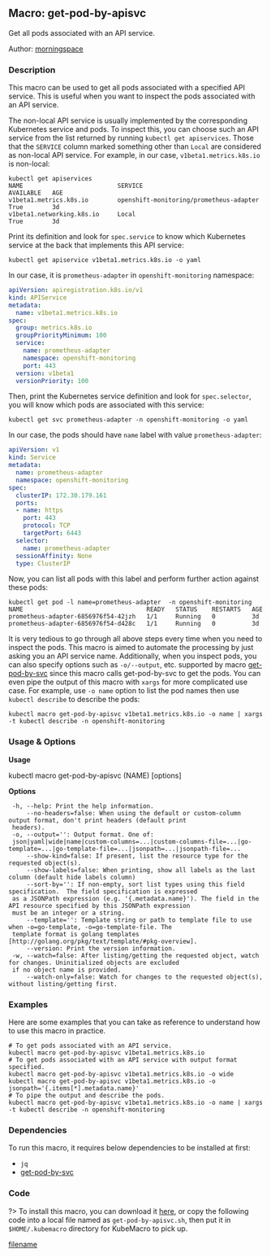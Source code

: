 ## Macro: get-pod-by-apisvc

Get all pods associated with an API service.

Author: [morningspace](https://github.com/morningspace/)

<!-- tabs:start -->

### **Description**


This macro can be used to get all pods associated with a specified API service. This is useful
when you want to inspect the pods associated with an API service.

The non-local API service is usually implemented by the corresponding Kubernetes service and pods.
To inspect this, you can choose such an API service from the list returned by running `kubectl get
apiservices`. Those that the `SERVICE` column marked something other than `Local` are considered
as non-local API service. For example, in our case, `v1beta1.metrics.k8s.io` is non-local:
```shell
kubectl get apiservices
NAME                          SERVICE                                   AVAILABLE   AGE
v1beta1.metrics.k8s.io        openshift-monitoring/prometheus-adapter   True        3d
v1beta1.networking.k8s.io     Local                                     True        3d
```

Print its definition and look for `spec.service` to know which Kubernetes service at the back that
implements this API service:
```shell
kubectl get apiservice v1beta1.metrics.k8s.io -o yaml
```
In our case, it is `prometheus-adapter` in `openshift-monitoring` namespace:
```yaml
apiVersion: apiregistration.k8s.io/v1
kind: APIService
metadata:
  name: v1beta1.metrics.k8s.io
spec:
  group: metrics.k8s.io
  groupPriorityMinimum: 100
  service:
    name: prometheus-adapter
    namespace: openshift-monitoring
    port: 443
  version: v1beta1
  versionPriority: 100
```

Then, print the Kubernetes service definition and look for `spec.selector`, you will know which pods
are associated with this service:
```shell
kubectl get svc prometheus-adapter -n openshift-monitoring -o yaml
```
In our case, the pods should have `name` label with value `prometheus-adapter`:
```yaml
apiVersion: v1
kind: Service
metadata:
  name: prometheus-adapter
  namespace: openshift-monitoring
spec:
  clusterIP: 172.30.179.161
  ports:
  - name: https
    port: 443
    protocol: TCP
    targetPort: 6443
  selector:
    name: prometheus-adapter
  sessionAffinity: None
  type: ClusterIP
```

Now, you can list all pods with this label and perform further action against these pods:
```shell
kubectl get pod -l name=prometheus-adapter  -n openshift-monitoring
NAME                                  READY   STATUS    RESTARTS   AGE
prometheus-adapter-6856976f54-42jzh   1/1     Running   0          3d
prometheus-adapter-6856976f54-d428c   1/1     Running   0          3d
```

It is very tedious to go through all above steps every time when you need to inspect the pods. This
macro is aimed to automate the processing by just asking you an API service name. Additionally, when
you inspect pods, you can also specify options such as `-o/--output`, etc. supported by macro 
[get-pod-by-svc](docs/get-pod-by-svc) since this macro calls get-pod-by-svc to get the pods.
You can even pipe the output of this macro with `xargs` for more complicated use case. For example,
use `-o name` option to list the pod names then use `kubectl describe` to describe the pods:
```shell
kubectl macro get-pod-by-apisvc v1beta1.metrics.k8s.io -o name | xargs -t kubectl describe -n openshift-monitoring
```



### **Usage & Options**

**Usage**

kubectl macro get-pod-by-apisvc (NAME) [options]

**Options**

```
 -h, --help: Print the help information.
     --no-headers=false: When using the default or custom-column output format, don't print headers (default print
 headers).
 -o, --output='': Output format. One of:
 json|yaml|wide|name|custom-columns=...|custom-columns-file=...|go-template=...|go-template-file=...|jsonpath=...|jsonpath-file=...
     --show-kind=false: If present, list the resource type for the requested object(s).
     --show-labels=false: When printing, show all labels as the last column (default hide labels column)
     --sort-by='': If non-empty, sort list types using this field specification.  The field specification is expressed
 as a JSONPath expression (e.g. '{.metadata.name}'). The field in the API resource specified by this JSONPath expression
 must be an integer or a string.
     --template='': Template string or path to template file to use when -o=go-template, -o=go-template-file. The
 template format is golang templates [http://golang.org/pkg/text/template/#pkg-overview].
     --version: Print the version information.
 -w, --watch=false: After listing/getting the requested object, watch for changes. Uninitialized objects are excluded
 if no object name is provided.
     --watch-only=false: Watch for changes to the requested object(s), without listing/getting first.

```

### **Examples**

Here are some examples that you can take as reference to understand how to use this macro in practice.
```shell
# To get pods associated with an API service.
kubectl macro get-pod-by-apisvc v1beta1.metrics.k8s.io
# To get pods associated with an API service with output format specified.
kubectl macro get-pod-by-apisvc v1beta1.metrics.k8s.io -o wide
kubectl macro get-pod-by-apisvc v1beta1.metrics.k8s.io -o jsonpath='{.items[*].metadata.name}'
# To pipe the output and describe the pods.
kubectl macro get-pod-by-apisvc v1beta1.metrics.k8s.io -o name | xargs -t kubectl describe -n openshift-monitoring

```

### **Dependencies**

To run this macro, it requires below dependencies to be installed at first:

* `jq`
* [get-pod-by-svc](docs/get-pod-by-svc.md)

### **Code**

?> To install this macro, you can download it [here](bin/get-pod-by-apisvc.sh ':ignore get-pod-by-apisvc'), or copy the following code into a local file named as `get-pod-by-apisvc.sh`, then put it in `$HOME/.kubemacro` directory for KubeMacro to pick up.

[filename](../bin/get-pod-by-apisvc.sh ':include :type=code shell')

<!-- tabs:end -->
